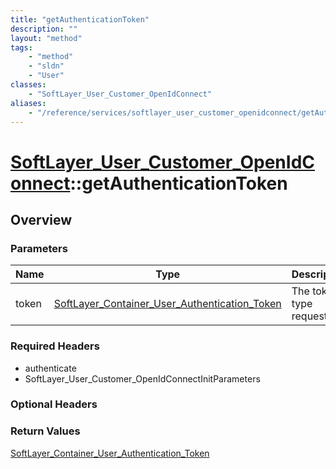 ```yaml
---
title: "getAuthenticationToken"
description: ""
layout: "method"
tags:
    - "method"
    - "sldn"
    - "User"
classes:
    - "SoftLayer_User_Customer_OpenIdConnect"
aliases:
    - "/reference/services/softlayer_user_customer_openidconnect/getAuthenticationToken"
---
```

# [SoftLayer_User_Customer_OpenIdConnect](/reference/services/SoftLayer_User_Customer_OpenIdConnect)::getAuthenticationToken




## Overview 


### Parameters 
|Name | Type | Description |
| --- | --- | --- |
|token| <a href='/reference/datatypes/SoftLayer_Container_User_Authentication_Token'>SoftLayer_Container_User_Authentication_Token </a>| The token type requested.|


### Required Headers
* authenticate
* SoftLayer_User_Customer_OpenIdConnectInitParameters

### Optional Headers

### Return Values
<a href='/reference/datatypes/SoftLayer_Container_User_Authentication_Token'>SoftLayer_Container_User_Authentication_Token </a>

